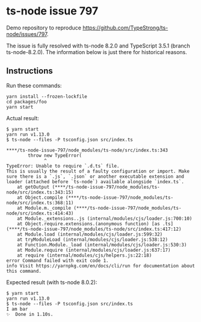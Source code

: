 # ts-node issue 797

Demo repository to reproduce https://github.com/TypeStrong/ts-node/issues/797.

The issue is fully resolved with ts-node 8.2.0 and TypeScript 3.5.1 (branch ts-node-8.2.0).
The information below is just there for historical reasons.

## Instructions

Run these commands:

```
yarn install --frozen-lockfile
cd packages/foo
yarn start
```

Actual result:

```
$ yarn start
yarn run v1.13.0
$ ts-node --files -P tsconfig.json src/index.ts

****/ts-node-issue-797/node_modules/ts-node/src/index.ts:343
        throw new TypeError(
              ^
TypeError: Unable to require `.d.ts` file.
This is usually the result of a faulty configuration or import. Make sure there is a `.js`, `.json` or another executable extension and loader (attached before `ts-node`) available alongside `index.ts`.
    at getOutput (****/ts-node-issue-797/node_modules/ts-node/src/index.ts:343:15)
    at Object.compile (****/ts-node-issue-797/node_modules/ts-node/src/index.ts:368:11)
    at Module.m._compile (****/ts-node-issue-797/node_modules/ts-node/src/index.ts:414:43)
    at Module._extensions..js (internal/modules/cjs/loader.js:700:10)
    at Object.require.extensions.(anonymous function) [as .ts] (****/ts-node-issue-797/node_modules/ts-node/src/index.ts:417:12)
    at Module.load (internal/modules/cjs/loader.js:599:32)
    at tryModuleLoad (internal/modules/cjs/loader.js:538:12)
    at Function.Module._load (internal/modules/cjs/loader.js:530:3)
    at Module.require (internal/modules/cjs/loader.js:637:17)
    at require (internal/modules/cjs/helpers.js:22:18)
error Command failed with exit code 1.
info Visit https://yarnpkg.com/en/docs/cli/run for documentation about this command.
```

Expected result (with ts-node 8.0.2):

```
$ yarn start
yarn run v1.13.0
$ ts-node --files -P tsconfig.json src/index.ts
I am bar
✨  Done in 1.10s.
```
